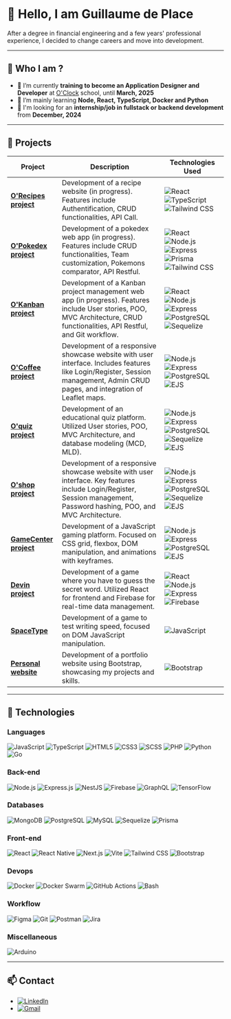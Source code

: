 # 👋 Hello, I am Guillaume de Place

After a degree in financial engineering and a few years' professional experience, I decided to change careers and move into development.

---

## 🌟 Who I am ?

- 🔭 I’m currently **training to become an Application Designer and Developer** at <a href="https://oclock.io/" target="blank">O'Clock</a> school, until **March, 2025**
- 🌱 I’m mainly learning **Node, React, TypeScript, Docker and Python**
- 💬 I'm looking for an **internship/job in fullstack or backend development** from **December, 2024**

---

## 🚀 Projects

| Project       | Description                                 | Technologies Used           |
| ------------- | ------------------------------------------- | --------------------------- |
| **[O'Recipes project](https://github.com/gdp-stack/Oclock-projects/tree/master/Orecipes)** | Development of a recipe website (in progress). Features include Authentification, CRUD functionalities, API Call. | ![React](https://img.shields.io/badge/React-20232A?style=flat-square&logo=react&logoColor=61DAFB) ![TypeScript](https://img.shields.io/badge/TypeScript-3178C6?style=flat-square&logo=typescript&logoColor=white) ![Tailwind CSS](https://img.shields.io/badge/Tailwind_CSS-38B2AC?style=flat-square&logo=tailwind-css&logoColor=white)
| **[O'Pokedex project](https://github.com/gdp-stack/Oclock-projects/tree/master/Opokedex)** | Development of a pokedex web app (in progress). Features include CRUD functionalities, Team customization, Pokemons comparator, API Restful. | ![React](https://img.shields.io/badge/React-20232A?style=flat-square&logo=react&logoColor=61DAFB) ![Node.js](https://img.shields.io/badge/Node.js-339933?style=flat-square&logo=nodedotjs&logoColor=white) ![Express](https://img.shields.io/badge/Express-000000?style=flat-square&logo=express&logoColor=white) ![Prisma](https://img.shields.io/badge/Prisma-2D3748?style=flat-square&logo=prisma&logoColor=white) ![Tailwind CSS](https://img.shields.io/badge/Tailwind_CSS-38B2AC?style=flat-square&logo=tailwind-css&logoColor=white) |
| **[O'Kanban project](https://github.com/gdp-stack/Oclock-projects/tree/master/Okanban)** | Development of a Kanban project management web app (in progress). Features include User stories, POO, MVC Architecture, CRUD functionalities, API Restful, and Git workflow. | ![React](https://img.shields.io/badge/React-20232A?style=flat-square&logo=react&logoColor=61DAFB) ![Node.js](https://img.shields.io/badge/Node.js-339933?style=flat-square&logo=nodedotjs&logoColor=white) ![Express](https://img.shields.io/badge/Express-000000?style=flat-square&logo=express&logoColor=white) ![PostgreSQL](https://img.shields.io/badge/PostgreSQL-4169E1?style=flat-square&logo=postgresql&logoColor=white) ![Sequelize](https://img.shields.io/badge/Sequelize-52B0E7?style=flat-square&logo=sequelize&logoColor=white) |
| **[O'Coffee project](https://github.com/gdp-stack/Oclock-projects/tree/master/Ocoffee)** | Development of a responsive showcase website with user interface. Includes features like Login/Register, Session management, Admin CRUD pages, and integration of Leaflet maps. | ![Node.js](https://img.shields.io/badge/Node.js-339933?style=flat-square&logo=nodedotjs&logoColor=white) ![Express](https://img.shields.io/badge/Express-000000?style=flat-square&logo=express&logoColor=white) ![PostgreSQL](https://img.shields.io/badge/PostgreSQL-4169E1?style=flat-square&logo=postgresql&logoColor=white) ![EJS](https://img.shields.io/badge/EJS-FFCA28?style=flat-square&logo=ejs&logoColor=white) |
| **[O'quiz project](https://github.com/gdp-stack/Oclock-projects/tree/master/Oquiz)** | Development of an educational quiz platform. Utilized User stories, POO, MVC Architecture, and database modeling (MCD, MLD). | ![Node.js](https://img.shields.io/badge/Node.js-339933?style=flat-square&logo=nodedotjs&logoColor=white) ![Express](https://img.shields.io/badge/Express-000000?style=flat-square&logo=express&logoColor=white) ![PostgreSQL](https://img.shields.io/badge/PostgreSQL-4169E1?style=flat-square&logo=postgresql&logoColor=white) ![Sequelize](https://img.shields.io/badge/Sequelize-52B0E7?style=flat-square&logo=sequelize&logoColor=white) ![EJS](https://img.shields.io/badge/EJS-FFCA28?style=flat-square&logo=ejs&logoColor=white) |
| **[O'shop project](https://github.com/gdp-stack/Oclock-projects/tree/master/Oshop)** | Development of a responsive showcase website with user interface. Key features include Login/Register, Session management, Password hashing, POO, and MVC Architecture. | ![Node.js](https://img.shields.io/badge/Node.js-339933?style=flat-square&logo=nodedotjs&logoColor=white) ![Express](https://img.shields.io/badge/Express-000000?style=flat-square&logo=express&logoColor=white) ![PostgreSQL](https://img.shields.io/badge/PostgreSQL-4169E1?style=flat-square&logo=postgresql&logoColor=white) ![Sequelize](https://img.shields.io/badge/Sequelize-52B0E7?style=flat-square&logo=sequelize&logoColor=white) ![EJS](https://img.shields.io/badge/EJS-FFCA28?style=flat-square&logo=ejs&logoColor=white) |
| **[GameCenter project](https://github.com/gdp-stack/Oclock-projects/tree/master/GameCenter)** | Development of a JavaScript gaming platform. Focused on CSS grid, flexbox, DOM manipulation, and animations with keyframes. | ![Node.js](https://img.shields.io/badge/Node.js-339933?style=flat-square&logo=nodedotjs&logoColor=white) ![Express](https://img.shields.io/badge/Express-000000?style=flat-square&logo=express&logoColor=white) ![PostgreSQL](https://img.shields.io/badge/PostgreSQL-4169E1?style=flat-square&logo=postgresql&logoColor=white) ![EJS](https://img.shields.io/badge/EJS-FFCA28?style=flat-square&logo=ejs&logoColor=white) |
| **[Devin project](https://github.com/gdp-stack/Devin/tree/main)** | Development of a game where you have to guess the secret word. Utilized React for frontend and Firebase for real-time data management. | ![React](https://img.shields.io/badge/React-20232A?style=flat-square&logo=react&logoColor=61DAFB) ![Node.js](https://img.shields.io/badge/Node.js-339933?style=flat-square&logo=nodedotjs&logoColor=white) ![Express](https://img.shields.io/badge/Express-000000?style=flat-square&logo=express&logoColor=white) ![Firebase](https://img.shields.io/badge/Firebase-FFCA28?style=flat-square&logo=firebase&logoColor=white) |
| **[SpaceType](https://github.com/gdp-stack/SpaceType---V3)** | Development of a game to test writing speed, focused on DOM JavaScript manipulation. | ![JavaScript](https://img.shields.io/badge/JavaScript-F7DF1E?style=flat-square&logo=javascript&logoColor=black) |
| **[Personal website](https://github.com/gdp-stack/Site-perso)** | Development of a portfolio website using Bootstrap, showcasing my projects and skills. | ![Bootstrap](https://img.shields.io/badge/Bootstrap-7952B3?style=flat-square&logo=bootstrap&logoColor=white) |

---

## 🚀 Technologies

### **Languages**

![JavaScript](https://img.shields.io/badge/JavaScript-F7DF1E?style=flat-square&logo=javascript&logoColor=black)
![TypeScript](https://img.shields.io/badge/TypeScript-3178C6?style=flat-square&logo=typescript&logoColor=white)
![HTML5](https://img.shields.io/badge/HTML5-E34F26?style=flat-square&logo=html5&logoColor=white)
![CSS3](https://img.shields.io/badge/CSS3-1572B6?style=flat-square&logo=css3&logoColor=white)
![SCSS](https://img.shields.io/badge/SCSS-CC6699?style=flat-square&logo=sass&logoColor=white)
![PHP](https://img.shields.io/badge/PHP-777BB4?style=flat-square&logo=php&logoColor=white)
![Python](https://img.shields.io/badge/Python-3776AB?style=flat-square&logo=python&logoColor=white)
![Go](https://img.shields.io/badge/Go-00ADD8?style=flat-square&logo=go&logoColor=white)

### **Back-end**

![Node.js](https://img.shields.io/badge/Node.js-339933?style=flat-square&logo=nodedotjs&logoColor=white)
![Express.js](https://img.shields.io/badge/Express.js-000000?style=flat-square&logo=express&logoColor=white)
![NestJS](https://img.shields.io/badge/NestJS-E0234E?style=flat-square&logo=nestjs&logoColor=white)
![Firebase](https://img.shields.io/badge/Firebase-FFCA28?style=flat-square&logo=firebase&logoColor=white)
![GraphQL](https://img.shields.io/badge/GraphQL-E10098?style=flat-square&logo=graphql&logoColor=white)
![TensorFlow](https://img.shields.io/badge/TensorFlow-FF6F00?style=flat-square&logo=tensorflow&logoColor=white)

### **Databases**

![MongoDB](https://img.shields.io/badge/MongoDB-47A248?style=flat-square&logo=mongodb&logoColor=white)
![PostgreSQL](https://img.shields.io/badge/PostgreSQL-4169E1?style=flat-square&logo=postgresql&logoColor=white)
![MySQL](https://img.shields.io/badge/MySQL-4479A1?style=flat-square&logo=mysql&logoColor=white)
![Sequelize](https://img.shields.io/badge/Sequelize-52B0E7?style=flat-square&logo=sequelize&logoColor=white)
![Prisma](https://img.shields.io/badge/Prisma-2D3748?style=flat-square&logo=prisma&logoColor=white)

### **Front-end**

![React](https://img.shields.io/badge/React-20232A?style=flat-square&logo=react&logoColor=61DAFB)
![React Native](https://img.shields.io/badge/React%20Native-20232A?style=flat-square&logo=react&logoColor=61DAFB)
![Next.js](https://img.shields.io/badge/Next.js-000000?style=flat-square&logo=nextdotjs&logoColor=white)
![Vite](https://img.shields.io/badge/Vite-646CFF?style=flat-square&logo=vite&logoColor=white)
![Tailwind CSS](https://img.shields.io/badge/Tailwind%20CSS-06B6D4?style=flat-square&logo=tailwindcss&logoColor=white)
![Bootstrap](https://img.shields.io/badge/Bootstrap-7952B3?style=flat-square&logo=bootstrap&logoColor=white)

### **Devops**

![Docker](https://img.shields.io/badge/Docker-2496ED?style=flat-square&logo=docker&logoColor=white)
![Docker Swarm](https://img.shields.io/badge/Docker%20Swarm-2496ED?style=flat-square&logo=docker&logoColor=white)
![GitHub Actions](https://img.shields.io/badge/GitHub%20Actions-2088FF?style=flat-square&logo=githubactions&logoColor=white)
![Bash](https://img.shields.io/badge/Bash-4EAA25?style=flat-square&logo=gnubash&logoColor=white)

### **Workflow**

![Figma](https://img.shields.io/badge/Figma-F24E1E?style=flat-square&logo=figma&logoColor=white)
![Git](https://img.shields.io/badge/Git-F05032?style=flat-square&logo=git&logoColor=white)
![Postman](https://img.shields.io/badge/Postman-FF6C37?style=flat-square&logo=postman&logoColor=white)
![Jira](https://img.shields.io/badge/Jira-0052CC?style=flat-square&logo=jira&logoColor=white)

### **Miscellaneous**

![Arduino](https://img.shields.io/badge/Arduino-00979D?style=flat-square&logo=arduino&logoColor=white)

---

## 📫 Contact

- [![LinkedIn](https://img.shields.io/badge/LinkedIn-0A66C2?style=flat-square&logo=linkedin&logoColor=white)](https://www.linkedin.com/in/g-de-place/)
- [![Gmail](https://img.shields.io/badge/Gmail-D14836?style=flat-square&logo=gmail&logoColor=white)](mailto:guillaume.deplace@gmail.com)
